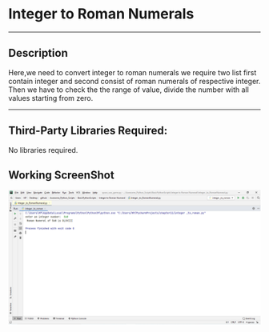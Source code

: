 # Integer to Roman Numerals

***

## Description

Here,we need to convert integer to roman numerals we require two list first contain integer and second consist of roman numerals of respective integer.
Then we have to check the the range of value, divide the number with all values starting from zero.

***

## Third-Party Libraries Required:
No libraries required.

## Working ScreenShot


![](Images/output.png)